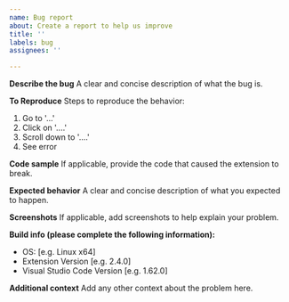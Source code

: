 ```yaml
---
name: Bug report
about: Create a report to help us improve
title: ''
labels: bug
assignees: ''

---
```


**Describe the bug**
A clear and concise description of what the bug is.

**To Reproduce**
Steps to reproduce the behavior:
1. Go to '...'
2. Click on '....'
3. Scroll down to '....'
4. See error

**Code sample**
If applicable, provide the code that caused the extension to break.

**Expected behavior**
A clear and concise description of what you expected to happen.

**Screenshots**
If applicable, add screenshots to help explain your problem.

**Build info (please complete the following information):**
 - OS: [e.g. Linux x64]
 - Extension Version [e.g. 2.4.0]
 - Visual Studio Code Version [e.g. 1.62.0]

**Additional context**
Add any other context about the problem here.
